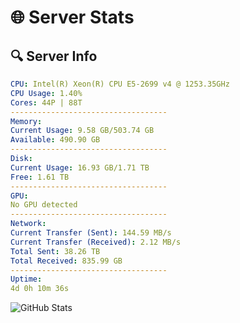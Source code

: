 # 🌐 Server Stats
## 🔍 Server Info
```yaml
CPU: Intel(R) Xeon(R) CPU E5-2699 v4 @ 1253.35GHz
CPU Usage: 1.40%
Cores: 44P | 88T
-----------------------------------
Memory:
Current Usage: 9.58 GB/503.74 GB
Available: 490.90 GB
-----------------------------------
Disk:
Current Usage: 16.93 GB/1.71 TB
Free: 1.61 TB
-----------------------------------
GPU:
No GPU detected
-----------------------------------
Network:
Current Transfer (Sent): 144.59 MB/s
Current Transfer (Received): 2.12 MB/s
Total Sent: 38.26 TB
Total Received: 835.99 GB
-----------------------------------
Uptime:
4d 0h 10m 36s
```
![GitHub Stats](https://img.shields.io/badge/Updated-2025-02-11_22:53:54-blue)
